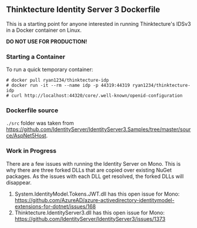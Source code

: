 ## Thinktecture Identity Server 3 Dockerfile
This is a starting point for anyone interested in running Thinktecture's IDSv3 in a Docker container on Linux.

**DO NOT USE FOR PRODUCTION!**

### Starting a Container
To run a quick temporary container: 
 
```{bash}
# docker pull ryan1234/thinktecture-idp
# docker run -it --rm --name idp -p 44319:44319 ryan1234/thinktecture-idp
# curl http://localhost:44320/core/.well-known/openid-configuration
```

### Dockerfile source
`./src` folder was taken from https://github.com/IdentityServer/IdentityServer3.Samples/tree/master/source/AspNet5Host.

### Work in Progress
There are a few issues with running the Identity Server on Mono. This is why there are three forked DLLs that are copied over existing NuGet packages. As the issues with each DLL get resolved, the forked DLLs will disappear.

1. System.IdentityModel.Tokens.JWT.dll has this open issue for Mono: https://github.com/AzureAD/azure-activedirectory-identitymodel-extensions-for-dotnet/issues/168
2. Thinktecture.IdentityServer3.dll has this open issue for Mono: https://github.com/IdentityServer/IdentityServer3/issues/1373
